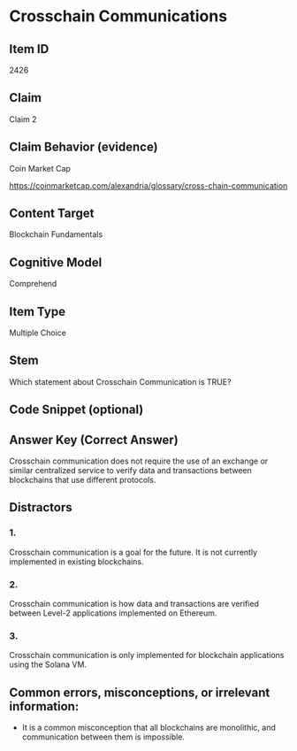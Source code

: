 # Crosschain Communications

## Item ID
2426

## Claim
Claim 2

## Claim Behavior (evidence)
Coin Market Cap

https://coinmarketcap.com/alexandria/glossary/cross-chain-communication

## Content Target
Blockchain Fundamentals

## Cognitive Model
Comprehend

## Item Type
Multiple Choice

## Stem
Which statement about Crosschain Communication is TRUE?

## Code Snippet (optional)

## Answer Key (Correct Answer)
Crosschain communication does not require the use of an exchange or similar centralized service to verify data and transactions between blockchains that use different protocols.

## Distractors
### 1.
Crosschain communication is a goal for the future.  It is not currently implemented in existing blockchains.

### 2.
Crosschain communication is how data and transactions are verified between Level-2 applications implemented on Ethereum.

### 3.
Crosschain communication is only implemented for blockchain applications using the Solana VM.

## Common errors, misconceptions, or irrelevant information:
- It is a common misconception that all blockchains are monolithic, and communication between them is impossible.
